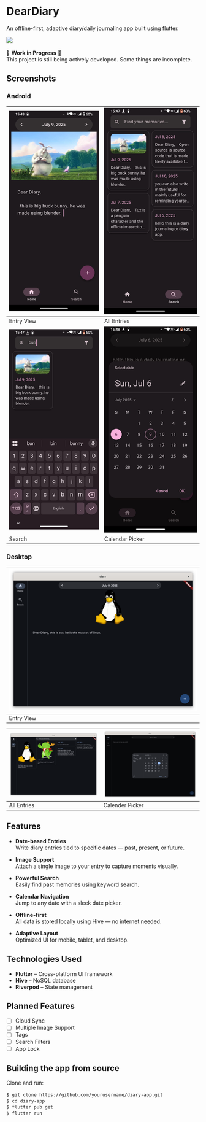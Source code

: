 # DearDiary

An offline-first, adaptive diary/daily journaling app built using flutter.

![](https://img.shields.io/badge/status-WIP-yellow)


🚧 **Work in Progress** 🚧  
This project is still being actively developed. Some things are incomplete.

## Screenshots

### Android

| ![Entry](screenshots/android/ss1.jpeg) | ![List](screenshots/android/ss2.jpeg) |
|----------------------------------------|---------------------------------------|
| Entry View                             | All Entries                           |
| ![Search](screenshots/android/ss3.jpeg)| ![Calendar](screenshots/android/ss4.jpeg) |
| Search                                 | Calendar Picker                       |


### Desktop

| ![Entry](screenshots/desktop/ss1.png) |
|------------------------------------------|
| Entry View                                |

| ![Calender Picker](screenshots/desktop/ss2.png) | ![Calender Picker](screenshots/desktop/ss3.png) |
|--------------------------------------------|---------------------------------------------------|
| All Entries                                | Calender Picker                                   |


## Features

- **Date-based Entries**  
  Write diary entries tied to specific dates — past, present, or future.

- **Image Support**  
  Attach a single image to your entry to capture moments visually.

- **Powerful Search**  
  Easily find past memories using keyword search.

- **Calendar Navigation**  
  Jump to any date with a sleek date picker.

- **Offline-first**  
  All data is stored locally using Hive — no internet needed.

- **Adaptive Layout**  
  Optimized UI for mobile, tablet, and desktop.

## Technologies Used

- **Flutter** – Cross-platform UI framework
- **Hive** – NoSQL database
- **Riverpod** – State management

## Planned Features

- [ ] Cloud Sync
- [ ] Multiple Image Support
- [ ] Tags
- [ ] Search Filters
- [ ] App Lock

## Building the app from source

Clone and run:

```
$ git clone https://github.com/yourusername/diary-app.git
$ cd diary-app
$ flutter pub get
$ flutter run
```